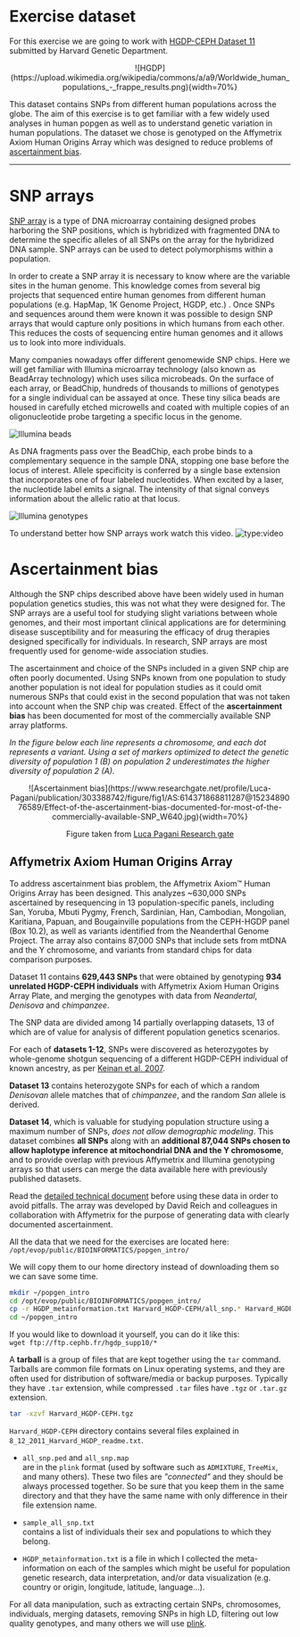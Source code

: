 # Exercise dataset

For this exercise we are going to work with [HGDP-CEPH Dataset 11](http://www.cephb.fr/en/hgdp_panel.php) submitted by Harvard Genetic Department.

<center>
![HGDP](https://upload.wikimedia.org/wikipedia/commons/a/a9/Worldwide_human_populations_-_frappe_results.png){width=70%}
</center>

This dataset contains SNPs from different human populations across the globe. The aim of this exercise is to get familiar with a few widely used analyses in human popgen as well as to understand  genetic variation in human populations. The dataset we chose is genotyped on the Affymetrix Axiom Human Origins Array which was designed to reduce problems of [ascertainment bias](https://www.ncbi.nlm.nih.gov/books/NBK9792/). 



*********************************************************************

# SNP arrays
[SNP array](https://en.wikipedia.org/wiki/SNP_array) is a type of DNA microarray containing designed probes harboring the SNP positions, which is hybridized with fragmented DNA to determine the specific alleles of all SNPs on the array for the hybridized DNA sample. 
SNP arrays can be used to detect polymorphisms within a population. 

In order to create a SNP array it is necessary to know where are the variable sites in the human genome. This knowledge comes from several big projects that sequenced entire human genomes from different human populations (e.g. HapMap, 1K Genome Project, HGDP, etc.) . Once SNPs and sequences around them were known it was possible to design SNP arrays that would capture only positions in which humans from each other. This reduces the costs of sequencing entire human genomes and it allows us to look into more individuals. 

Many companies nowadays offer different genomewide SNP chips. Here we will get familiar with Illumina microarray technology (also known as BeadArray technology) which uses silica microbeads. On the surface of each array, or BeadChip, hundreds of thousands to millions of genotypes for a single individual can be assayed at once. These tiny silica beads are housed in carefully etched microwells and coated with multiple copies of an oligonucleotide probe targeting a specific locus in the genome.

![Illumina beads](https://www.illumina.com/content/dam/illumina-marketing/images/science/v2/web-graphic/multi-sample-array-formats-web-graphic.jpg)

As DNA fragments pass over the BeadChip, each probe binds to a complementary sequence in the sample DNA, stopping one base before the locus of interest. Allele specificity is conferred by a single base extension that incorporates one of four labeled nucleotides. When excited by a laser, the nucleotide label emits a signal. The intensity of that signal conveys information about the allelic ratio at that locus.

![Illumina genotypes](https://www.illumina.com/content/dam/illumina-marketing/images/technology/microarray/how-microarrays-work-web-graphic.jpg)


To understand better how SNP arrays work watch this video. 
![type:video](https://www.youtube.com/embed/lVG04dAAyvY)

# Ascertainment bias

Although the SNP chips described above have been widely used in human population genetics studies, this was not what they were designed for. The SNP arrays are a useful tool for studying slight variations between whole genomes, and their most important clinical applications are for determining disease susceptibility and for measuring the efficacy of drug therapies designed specifically for individuals. In research, SNP arrays are most frequently used for genome-wide association studies.

The ascertainment and choice of the SNPs included in a given SNP chip are often poorly documented. Using SNPs known from one population to study another population is not ideal for population studies as it could omit numerous SNPs that could exist in the second population that was not taken into account when the SNP chip was created. Effect of the __ascertainment bias__ has been documented for most of the commercially available SNP array platforms. 

_In the figure below each line represents a chromosome, and each dot represents a variant. Using a set of markers optimized to detect the genetic diversity of population 1 (B) on population 2 underestimates the higher diversity of population 2 (A)._ 

<center>
![Ascertainment bias](https://www.researchgate.net/profile/Luca-Pagani/publication/303388742/figure/fig1/AS:614371868811287@1523489076589/Effect-of-the-ascertainment-bias-documented-for-most-of-the-commercially-available-SNP_W640.jpg){width=70%}

Figure taken from [Luca Pagani Research gate](https://www.researchgate.net/publication/303388742_Through_the_layers_of_the_Ethiopian_genome_a_survey_of_human_genetic_variation_based_on_genome-wide_genotyping_and_re-sequencing_data/figures?lo=1)
</center>

## Affymetrix Axiom Human Origins Array

To address ascertainment bias problem, the Affymetrix Axiom™ Human Origins Array has been designed. This analyzes ~630,000 SNPs ascertained by resequencing in 13 population-specific panels, including San, Yoruba, Mbuti Pygmy, French, Sardinian, Han, Cambodian, Mongolian, Karitiana, Papuan, and Bougainville populations from the CEPH-HGDP panel (Box 10.2), as well as variants identified from the Neanderthal Genome Project. The array also contains 87,000 SNPs that include sets from mtDNA and the Y chromosome, and variants from standard chips for data comparison purposes.

Dataset 11 contains __629,443 SNPs__ that were obtained by genotyping __934 unrelated HGDP-CEPH individuals__ with Affymetrix Axiom Human Origins Array Plate, and merging the genotypes with data from _Neandertal_, _Denisova_ and _chimpanzee_. 

The SNP data are divided among 14 partially overlapping datasets, 13 of which are of value for analysis of different population genetics scenarios. 

For each of __datasets 1-12__, SNPs were discovered as heterozygotes by whole-genome shotgun sequencing of a different HGDP-CEPH individual of known ancestry, as per [Keinan et al. 2007](https://www.nature.com/articles/ng2116). 

__Dataset 13__ contains heterozygote SNPs for each of which a random _Denisovan_ allele matches that of _chimpanzee_, and the random _San_ allele is derived. 

__Dataset 14__, which is valuable for studying population structure using a maximum number of SNPs, _does not allow demographic modeling_. This dataset combines __all SNPs__ along with an __additional 87,044 SNPs chosen to allow haplotype inference at mitochondrial DNA and the Y chromosome__, and to provide overlap with previous Affymetrix and Illumina genotyping arrays so that users can merge the data available here with previously published datasets. 

Read the [detailed technical document](ftp://ftp.cephb.fr/hgdp_supp10/8_12_2011_Technical_Array_Design_Document.pdf) before using these data in order to avoid pitfalls. The array was developed by David Reich and colleagues in collaboration with Affymetrix for the purpose of generating data with clearly documented ascertainment.

All the data that we need for the exercises are located here:
`/opt/evop/public/BIOINFORMATICS/popgen_intro/`

We will copy them to our home directory instead of downloading them so we can save some time.
``` bash
mkdir ~/popgen_intro
cd /opt/evop/public/BIOINFORMATICS/popgen_intro/
cp -r HGDP_metainformation.txt Harvard_HGDP-CEPH/all_snp.* Harvard_HGDP-CEPH/sample_all_snp.txt ~/popgen_intro/
cd ~/popgen_intro
```

If you would like to download it yourself, you can do it like this:<br />
`wget ftp://ftp.cephb.fr/hgdp_supp10/*`

A **tarball** is a group of files that are kept together using the `tar` command. Tarballs are common file formats on Linux operating systems, and they are often used for distribution of software/media or backup purposes. Typically they have `.tar` extension, while compressed `.tar` files have `.tgz` or `.tar.gz` extension.

``` bash
tar -xzvf Harvard_HGDP-CEPH.tgz
```

`Harvard_HGDP-CEPH` directory contains several files explained in `8_12_2011_Harvard_HGDP_readme.txt`. 

- `all_snp.ped` and `all_snp.map`<br />
  are in the `plink` format (used by software such as `ADMIXTURE`, `TreeMix`, and many others). These two files are _"connected"_ and they should be always processed together. So be sure that you keep them in the same directory and that they have the same name with only difference in their file extension name.

- `sample_all_snp.txt`<br /> 
  contains a list of individuals their sex and populations to which they belong.

- `HGDP_metainformation.txt` 
  is a file in which I collected the meta-information on each of the samples which might be useful for population genetic research, data interpretation, and/or data visualization (e.g. country or origin, longitude, latitude, language...).

For all data manipulation, such as extracting certain SNPs, chromosomes, individuals, merging datasets, removing SNPs in high LD, filtering out low quality genotypes, and many others we will use [plink](https://www.cog-genomics.org/plink2).

